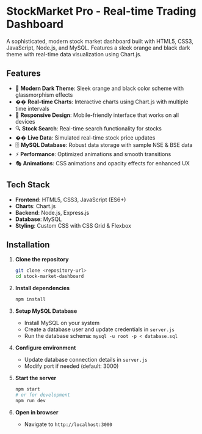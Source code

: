 # StockMarket Pro - Real-time Trading Dashboard

A sophisticated, modern stock market dashboard built with HTML5, CSS3, JavaScript, Node.js, and MySQL. Features a sleek orange and black dark theme with real-time data visualization using Chart.js.

## Features

- 🎨 **Modern Dark Theme**: Sleek orange and black color scheme with glassmorphism effects
- �� **Real-time Charts**: Interactive charts using Chart.js with multiple time intervals
- 📱 **Responsive Design**: Mobile-friendly interface that works on all devices
- 🔍 **Stock Search**: Real-time search functionality for stocks
- �� **Live Data**: Simulated real-time stock price updates
- 🗄️ **MySQL Database**: Robust data storage with sample NSE & BSE data
- ⚡ **Performance**: Optimized animations and smooth transitions
- 🎭 **Animations**: CSS animations and opacity effects for enhanced UX

## Tech Stack

- **Frontend**: HTML5, CSS3, JavaScript (ES6+)
- **Charts**: Chart.js
- **Backend**: Node.js, Express.js
- **Database**: MySQL
- **Styling**: Custom CSS with CSS Grid & Flexbox

## Installation

1. **Clone the repository**
   ```bash
   git clone <repository-url>
   cd stock-market-dashboard
   ```

2. **Install dependencies**
   ```bash
   npm install
   ```

3. **Setup MySQL Database**
   - Install MySQL on your system
   - Create a database user and update credentials in `server.js`
   - Run the database schema: `mysql -u root -p < database.sql`

4. **Configure environment**
   - Update database connection details in `server.js`
   - Modify port if needed (default: 3000)

5. **Start the server**
   ```bash
   npm start
   # or for development
   npm run dev
   ```

6. **Open in browser**
   - Navigate to `http://localhost:3000`


